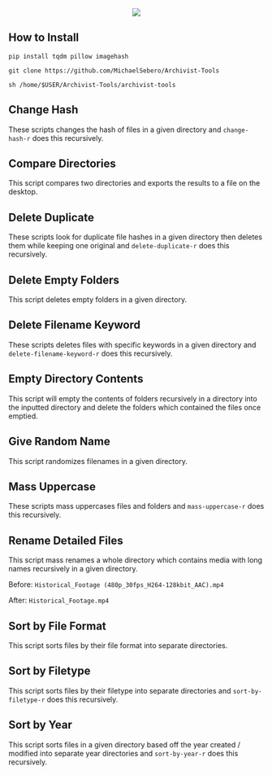 <p align="center">
	<img src="https://i.postimg.cc/B6701s9K/Archivist-Tools.png" />

## How to Install
```
pip install tqdm pillow imagehash

git clone https://github.com/MichaelSebero/Archivist-Tools

sh /home/$USER/Archivist-Tools/archivist-tools
```

## Change Hash 
These scripts changes the hash of files in a given directory and `change-hash-r` does this recursively.

## Compare Directories
This script compares two directories and exports the results to a file on the desktop.

## Delete Duplicate
These scripts look for duplicate file hashes in a given directory then deletes them while keeping one original and `delete-duplicate-r` does this recursively.

## Delete Empty Folders
This script deletes empty folders in a given directory.

## Delete Filename Keyword
These scripts deletes files with specific keywords in a given directory and `delete-filename-keyword-r` does this recursively.

## Empty Directory Contents
This script will empty the contents of folders recursively in a directory into the inputted directory and delete the folders which contained the files once emptied.

## Give Random Name
This script randomizes filenames in a given directory.

## Mass Uppercase
These scripts mass uppercases files and folders and `mass-uppercase-r` does this recursively.

## Rename Detailed Files
This script mass renames a whole directory which contains media with long names recursively in a given directory.

Before: `Historical_Footage (480p_30fps_H264-128kbit_AAC).mp4` 

After: `Historical_Footage.mp4`

## Sort by File Format
This script sorts files by their file format into separate directories.

## Sort by Filetype
This script sorts files by their filetype into separate directories and `sort-by-filetype-r` does this recursively.

## Sort by Year
This script sorts files in a given directory based off the year created / modified into separate year directories and `sort-by-year-r` does this recursively.
